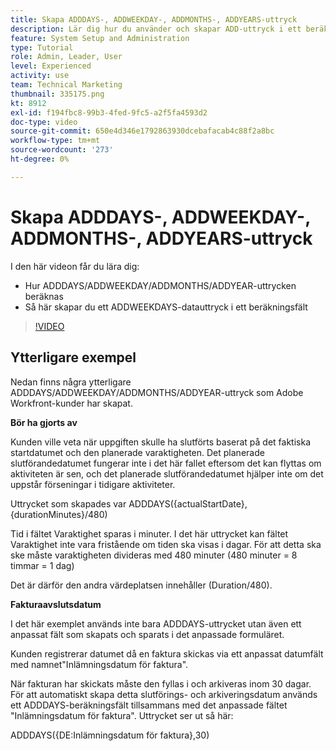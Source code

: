 ```yaml
---
title: Skapa ADDDAYS-, ADDWEEKDAY-, ADDMONTHS-, ADDYEARS-uttryck
description: Lär dig hur du använder och skapar ADD-uttryck i ett beräkningsfält i Adobe [!DNL Workfront].
feature: System Setup and Administration
type: Tutorial
role: Admin, Leader, User
level: Experienced
activity: use
team: Technical Marketing
thumbnail: 335175.png
kt: 8912
exl-id: f194fbc8-99b3-4fed-9fc5-a2f5fa4593d2
doc-type: video
source-git-commit: 650e4d346e1792863930dcebafacab4c88f2a8bc
workflow-type: tm+mt
source-wordcount: '273'
ht-degree: 0%

---
```


# Skapa ADDDAYS-, ADDWEEKDAY-, ADDMONTHS-, ADDYEARS-uttryck

I den här videon får du lära dig:

* Hur ADDDAYS/ADDWEEKDAY/ADDMONTHS/ADDYEAR-uttrycken beräknas
* Så här skapar du ett ADDWEEKDAYS-datauttryck i ett beräkningsfält

>[!VIDEO](https://video.tv.adobe.com/v/335175/?quality=12&learn=on)

## Ytterligare exempel

Nedan finns några ytterligare ADDDAYS/ADDWEEKDAY/ADDMONTHS/ADDYEAR-uttryck som Adobe Workfront-kunder har skapat.

**Bör ha gjorts av**

Kunden ville veta när uppgiften skulle ha slutförts baserat på det faktiska startdatumet och den planerade varaktigheten. Det planerade slutförandedatumet fungerar inte i det här fallet eftersom det kan flyttas om aktiviteten är sen, och det planerade slutförandedatumet hjälper inte om det uppstår förseningar i tidigare aktiviteter.

Uttrycket som skapades var ADDDAYS({actualStartDate},{durationMinutes}/480)

Tid i fältet Varaktighet sparas i minuter. I det här uttrycket kan fältet Varaktighet inte vara fristående om tiden ska visas i dagar. För att detta ska ske måste varaktigheten divideras med 480 minuter (480 minuter = 8 timmar = 1 dag)

Det är därför den andra värdeplatsen innehåller (Duration/480).


**Fakturaavslutsdatum**

I det här exemplet används inte bara ADDDAYS-uttrycket utan även ett anpassat fält som skapats och sparats i det anpassade formuläret.

Kunden registrerar datumet då en faktura skickas via ett anpassat datumfält med namnet&quot;Inlämningsdatum för faktura&quot;.

När fakturan har skickats måste den fyllas i och arkiveras inom 30 dagar. För att automatiskt skapa detta slutförings- och arkiveringsdatum används ett ADDDAYS-beräkningsfält tillsammans med det anpassade fältet &quot;Inlämningsdatum för faktura&quot;. Uttrycket ser ut så här:

ADDDAYS({DE:Inlämningsdatum för faktura},30)
